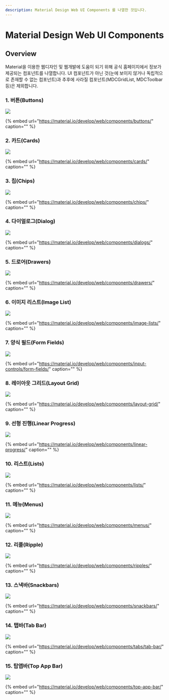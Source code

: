```yaml
---
description: Material Design Web UI Components 를 나열한 것입니다.
---
```


# Material Design Web UI Components

## Overview

Material을 이용한 웹디자인 및 웹개발에 도움이 되기 위해 공식 홈페이지에서 정보가 제공되는 컴포넌트를 나열합니다. UI 컴포넌트가 아닌 것\(눈에 보이지 않거나 독립적으로 존재할 수 없는 컴포넌트\)과 추후에 사라질 컴포넌트\(MDCGridList, MDCToolbar등\)은 제외합니다.

### 1. 버튼\(Buttons\)

![](../.gitbook/assets/image%20%2816%29.png)

{% embed url="https://material.io/develop/web/components/buttons/" caption="" %}

### 2. 카드\(Cards\)

![](../.gitbook/assets/image%20%283%29.png)

{% embed url="https://material.io/develop/web/components/cards/" caption="" %}

### 3. 칩\(Chips\)

![](../.gitbook/assets/image%20%2812%29.png)

{% embed url="https://material.io/develop/web/components/chips/" caption="" %}

### 4. 다이얼로그\(Dialog\)

![](../.gitbook/assets/image%20%285%29.png)

{% embed url="https://material.io/develop/web/components/dialogs/" caption="" %}

### 5. 드로어\(Drawers\)

![](../.gitbook/assets/image%20%289%29.png)

{% embed url="https://material.io/develop/web/components/drawers/" caption="" %}

### 6. 이미지 리스트\(Image List\)

![](../.gitbook/assets/image%20%2810%29.png)

{% embed url="https://material.io/develop/web/components/image-lists/" caption="" %}

### 7. 양식 필드\(Form Fields\)

![](../.gitbook/assets/image.png)

{% embed url="https://material.io/develop/web/components/input-controls/form-fields/" caption="" %}

### 8. 레이아웃 그리드\(Layout Grid\)

![](../.gitbook/assets/image%20%286%29.png)

{% embed url="https://material.io/develop/web/components/layout-grid/" caption="" %}

### 9. 선형 진행\(Linear Progress\)

![](../.gitbook/assets/image%20%288%29.png)

{% embed url="https://material.io/develop/web/components/linear-progress/" caption="" %}

### 10. 리스트\(Lists\)

![](../.gitbook/assets/image%20%287%29.png)

{% embed url="https://material.io/develop/web/components/lists/" caption="" %}

### 11. 메뉴\(Menus\)

![](../.gitbook/assets/image%20%2815%29.png)

{% embed url="https://material.io/develop/web/components/menus/" caption="" %}

### 12. 리플\(Ripple\)

![](../.gitbook/assets/image%20%2811%29.png)

{% embed url="https://material.io/develop/web/components/ripples/" caption="" %}

### 13. 스낵바\(Snackbars\)

![](../.gitbook/assets/image%20%281%29.png)

{% embed url="https://material.io/develop/web/components/snackbars/" caption="" %}

### 14. 탭바\(Tab Bar\)

![](../.gitbook/assets/image%20%2814%29.png)

{% embed url="https://material.io/develop/web/components/tabs/tab-bar/" caption="" %}

### 15. 탑앱바\(Top App Bar\)

![](../.gitbook/assets/image%20%282%29.png)

{% embed url="https://material.io/develop/web/components/top-app-bar/" caption="" %}

